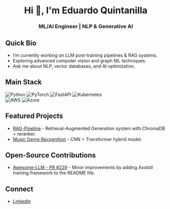 <h1 align="center">Hi 👋, I'm Eduardo Quintanilla</h1>
<h3 align="center">ML/AI Engineer | NLP & Generative AI</h3>

<!-- <p align="center">
  <a href="#">
    <img
      src="https://streak-stats.demolab.com?user=eduquintanillae&theme=highcontrast&border_radius=7&hide_border=true&exclude_days=Sun%2CSat&card_width=467"
      alt="GitHub Streak"
    />
  </a>
</p> -->

<!-- <picture>
  <source media="(prefers-color-scheme: dark)" srcset="https://raw.githubusercontent.com/eduquintanillae/eduquintanillae/output/github-contribution-grid-snake.svg">
  <source media="(prefers-color-scheme: light)" srcset="https://raw.githubusercontent.com/eduquintanillae/eduquintanillae/output/github-contribution-grid-snake.svg">
  <img alt="github contribution grid snake animation" src="https://raw.githubusercontent.com/eduquintanillae/eduquintanillae/output/github-contribution-grid-snake.svg">
</picture> -->


## Quick Bio
- I’m currently working on LLM post-training pipelines & RAG systems.
- Exploring advanced computer vision and graph ML techniques.
- Ask me about NLP, vector databases, and AI optimization.
<!-- 
## Skills & Technologies
### Backend, AI/ML & Data Visualization Tools

[![My Skills](https://skillicons.dev/icons?i=py,pytorch,sklearn,django,fastapi,flask,postgres,grafana,elasticsearch)](https://skillicons.dev)

python pytorch fastapi flask aws azure k8s git nextjs
### DevOps Tools

[![My Skills](https://skillicons.dev/icons?i=aws,azure,gcp,docker,kubernetes,git,github,bash)](https://skillicons.dev)

### Frontend Tools

[![My Skills](https://skillicons.dev/icons?i=html,css,js,react,nextjs,tailwind)](https://skillicons.dev)  -->
<!-- vue,bootstrap -->

## Main Stack
![Python](https://img.shields.io/badge/Python-3776AB?logo=python&logoColor=white)
![PyTorch](https://img.shields.io/badge/PyTorch-EE4C2C?logo=pytorch&logoColor=white)
![FastAPI](https://img.shields.io/badge/FastAPI-009688?logo=fastapi&logoColor=white)
![Kubernetes](https://img.shields.io/badge/Kubernetes-326CE5?logo=kubernetes&logoColor=white)
<br>
![AWS](https://img.shields.io/badge/AWS-232F3E?logo=amazonaws&logoColor=white)
![Azure](https://img.shields.io/badge/Azure-0078D4?logo=microsoftazure&logoColor=white)

## Featured Projects
- [RAG-Pipeline](https://github.com/...) - Retrieval-Augmented Generation system with ChromaDB + reranker.
- [Music Genre Recognition](https://github.com/...) - CNN + Transformer hybrid model.

## Open-Source Contributions
- [Awesome-LLM - PR #229](https://github.com/Hannibal046/Awesome-LLM/pull/229) - Minor improvements by adding Axolotl training framework to the README file.

## Connect
- [LinkedIn](https://www.linkedin.com/in/edu-quintanilla/)

  <!-- <a style="text-decoration : none" href="https://www.linkedin.com/in/edu-quintanilla/">
    <img src="https://img.shields.io/badge/LinkedIn-0077B5?style=for-the-badge&logo=linkedin&logoColor=white" />
  </a> -->